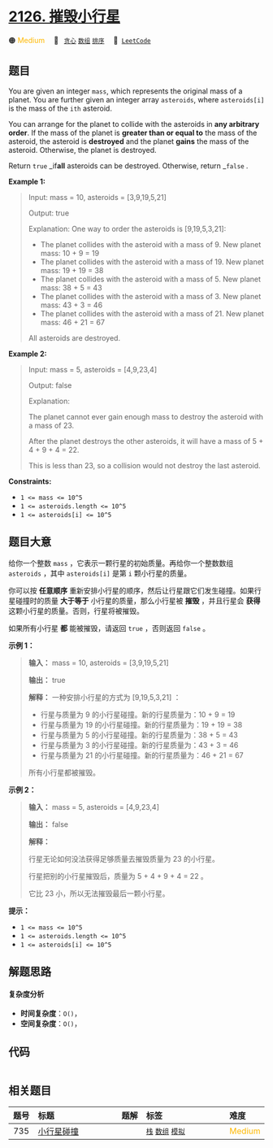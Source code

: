 # [2126. 摧毁小行星](https://leetcode.com/problems/destroying-asteroids)

🟠 <font color=#ffb800>Medium</font>&emsp; 🔖&ensp; [`贪心`](/leetcode/outline/tag/greedy.md) [`数组`](/leetcode/outline/tag/array.md) [`排序`](/leetcode/outline/tag/sorting.md)&emsp; 🔗&ensp;[`LeetCode`](https://leetcode.com/problems/destroying-asteroids)


## 题目

You are given an integer `mass`, which represents the original mass of a
planet. You are further given an integer array `asteroids`, where
`asteroids[i]` is the mass of the `ith` asteroid.

You can arrange for the planet to collide with the asteroids in **any
arbitrary order**. If the mass of the planet is **greater than or equal to**
the mass of the asteroid, the asteroid is **destroyed** and the planet
**gains** the mass of the asteroid. Otherwise, the planet is destroyed.

Return `true` _if**all** asteroids can be destroyed. Otherwise, return
_`false` _._



**Example 1:**

> Input: mass = 10, asteroids = [3,9,19,5,21]
> 
> Output: true
> 
> Explanation: One way to order the asteroids is [9,19,5,3,21]:
> - The planet collides with the asteroid with a mass of 9. New planet mass: 10 + 9 = 19
> - The planet collides with the asteroid with a mass of 19. New planet mass: 19 + 19 = 38
> - The planet collides with the asteroid with a mass of 5. New planet mass: 38 + 5 = 43
> - The planet collides with the asteroid with a mass of 3. New planet mass: 43 + 3 = 46
> - The planet collides with the asteroid with a mass of 21. New planet mass: 46 + 21 = 67
> 
> All asteroids are destroyed.

**Example 2:**

> Input: mass = 5, asteroids = [4,9,23,4]
> 
> Output: false
> 
> Explanation: 
> 
> The planet cannot ever gain enough mass to destroy the asteroid with a mass of 23.
> 
> After the planet destroys the other asteroids, it will have a mass of 5 + 4 + 9 + 4 = 22.
> 
> This is less than 23, so a collision would not destroy the last asteroid.



**Constraints:**

  * `1 <= mass <= 10^5`
  * `1 <= asteroids.length <= 10^5`
  * `1 <= asteroids[i] <= 10^5`


## 题目大意

给你一个整数 `mass` ，它表示一颗行星的初始质量。再给你一个整数数组 `asteroids` ，其中 `asteroids[i]` 是第 `i`
颗小行星的质量。

你可以按 **任意顺序**  重新安排小行星的顺序，然后让行星跟它们发生碰撞。如果行星碰撞时的质量 **大于等于**  小行星的质量，那么小行星被
**摧毁**  ，并且行星会 **获得**  这颗小行星的质量。否则，行星将被摧毁。

如果所有小行星 **都**  能被摧毁，请返回 `true` ，否则返回 `false` 。



**示例 1：**

> 
> 
> 
> 
> 
> **输入：** mass = 10, asteroids = [3,9,19,5,21]
> 
> **输出：** true
> 
> **解释：** 一种安排小行星的方式为 [9,19,5,3,21] ：
> - 行星与质量为 9 的小行星碰撞。新的行星质量为：10 + 9 = 19
> - 行星与质量为 19 的小行星碰撞。新的行星质量为：19 + 19 = 38
> - 行星与质量为 5 的小行星碰撞。新的行星质量为：38 + 5 = 43
> - 行星与质量为 3 的小行星碰撞。新的行星质量为：43 + 3 = 46
> - 行星与质量为 21 的小行星碰撞。新的行星质量为：46 + 21 = 67
> 
> 所有小行星都被摧毁。
> 
> 

**示例 2：**

> 
> 
> 
> 
> 
> **输入：** mass = 5, asteroids = [4,9,23,4]
> 
> **输出：** false
> 
> **解释：**
> 
> 行星无论如何没法获得足够质量去摧毁质量为 23 的小行星。
> 
> 行星把别的小行星摧毁后，质量为 5 + 4 + 9 + 4 = 22 。
> 
> 它比 23 小，所以无法摧毁最后一颗小行星。



**提示：**

  * `1 <= mass <= 10^5`
  * `1 <= asteroids.length <= 10^5`
  * `1 <= asteroids[i] <= 10^5`


## 解题思路

#### 复杂度分析

- **时间复杂度**：`O()`，
- **空间复杂度**：`O()`，

## 代码

```javascript

```

## 相关题目

<!-- prettier-ignore -->
| 题号 | 标题 | 题解 | 标签 | 难度 |
| :------: | :------ | :------: | :------ | :------ |
| 735 | [小行星碰撞](https://leetcode.com/problems/asteroid-collision) |  |  [`栈`](/leetcode/outline/tag/stack.md) [`数组`](/leetcode/outline/tag/array.md) [`模拟`](/leetcode/outline/tag/simulation.md) | <font color=#ffb800>Medium</font> |

<style>
.blue {
    background-color: #096dd9;
    padding: 0.25rem 0.5rem;
    margin: 0;
    font-size: 0.85em;
    border-radius: 3px;
    color: white;
    font-weight: 500;
}
table th:first-of-type { width: 10%; }
table th:nth-of-type(2) { width: 35%; }
table th:nth-of-type(3) { width: 10%; }
table th:nth-of-type(4) { width: 35%; }
table th:nth-of-type(5) { width: 10%; }
</style>
